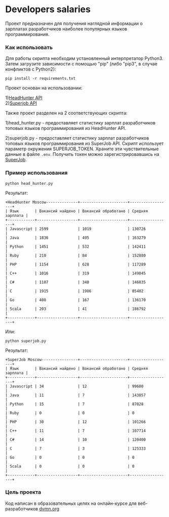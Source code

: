 # Developers salaries
Проект предназначен для получения наглядной информации о зарплатах разработчиков наиболее популярных языков программирования.

### Как использовать
Для работы скрипта необходим установленный интерпретатор Python3. Затем загрузите зависимости с помощью "pip" (либо "pip3", в случае конфликтов с Python2):  

    pip install -r requirements.txt

Проект основан на использовании:  

1)[HeadHunter API](https://api.hh.ru/)  
2)[Superjob API](https://api.superjob.ru/)  

Также проект разделен на 2 соответствующих скрипта:  

1)head_hunter.py - предоставляет статистику зарплат разработчиков топовых языков программирования из HeadHunter API. 

2)superjob.py - предоставляет статистику зарплат разработчиков топовых языков программирования из SuperJob API.  Скрипт использует параметр окружения SUPERJOB_TOKEN. Храните эти чувствительные данные в файле `.env`. Получить токен можно зарегистрировавшись на [SuperJob](https://api.superjob.ru/register).

### Пример использования

    python head_hunter.py

Результат:

    +HeadHunter Moscow--------------+---------------------+------------------+
    | Язык       | Вакансий найдено | Вакансий обработано | Средняя зарплата |
    +------------+------------------+---------------------+------------------+
    | Javascript | 2599             | 1019                | 130726           |
    | Java       | 1836             | 495                 | 163279           |
    | Python     | 1451             | 532                 | 142411           |
    | Ruby       | 210              | 84                  | 152880           |
    | PHP        | 1154             | 628                 | 117289           |
    | C++        | 1016             | 319                 | 149045           |
    | C#         | 1107             | 340                 | 146035           |
    | C          | 1915             | 1986                | 85402            |
    | Go         | 408              | 167                 | 136170           |
    | Scala      | 203              | 41                  | 186792           |
    +------------+------------------+---------------------+------------------+

Или:

    python superjob.py

Результат:

    +SuperJob Moscow----------------+---------------------+------------------+
    | Язык       | Вакансий найдено | Вакансий обработано | Средняя зарплата |
    +------------+------------------+---------------------+------------------+
    | Javascript | 34               | 12                  | 99600            |
    | Java       | 11               | 7                   | 143857           |
    | Python     | 15               | 7                   | 87028            |
    | Ruby       | 0                | 0                   | 0                |
    | PHP        | 30               | 12                  | 101266           |
    | C++        | 11               | 7                   | 107714           |
    | C#         | 14               | 10                  | 120400           |
    | C          | 7                | 3                   | 125333           |
    | Go         | 0                | 0                   | 0                |
    | Scala      | 0                | 0                   | 0                |
    +------------+------------------+---------------------+------------------+
    
### Цель проекта
Код написан в образовательных целях на онлайн-курсе для веб-разработчиков [dvmn.org](https://dvmn.org)
